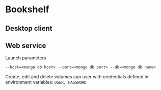 # Bookshelf #

## Desktop client ##

## Web service ##

Launch parameters

`--host=<mongo db host> --port=<mongo db port> --db=<mongo db name>`

Create, edit and delete volumes can user with credentials defined in environment variables:
`USER, PASSWORD`